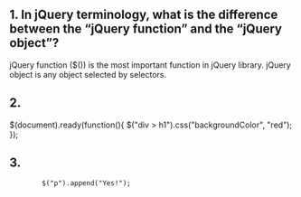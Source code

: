 ## 1.  In jQuery terminology, what is the difference between the “jQuery function” and the “jQuery object”?
jQuery function ($()) is the most important function in jQuery library. jQuery object is any object selected by selectors.
## 2.
$(document).ready(function(){
            $("div > h1").css("backgroundColor", "red");
        });
## 3.
            $("p").append("Yes!");

